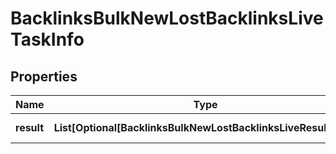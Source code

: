 # BacklinksBulkNewLostBacklinksLiveTaskInfo


## Properties

| Name | Type | Description | Notes |
|------------ | ------------- | ------------- | -------------|
**result** | **List[Optional[BacklinksBulkNewLostBacklinksLiveResultInfo]]** | array of results |[optional]|